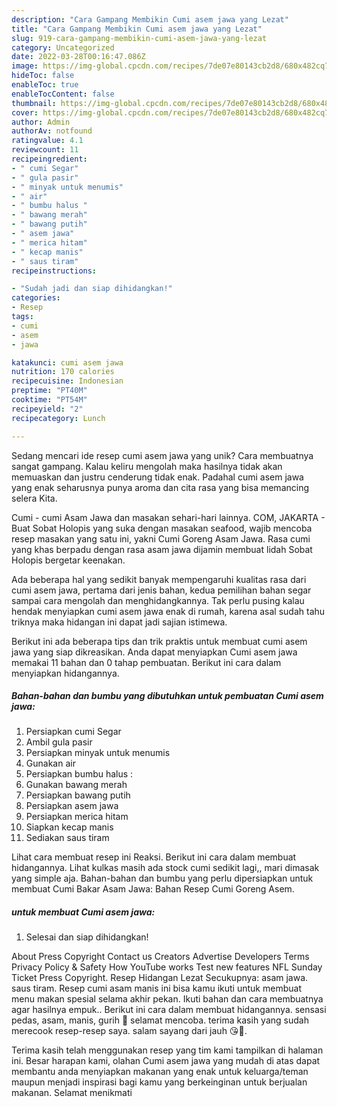 ```yaml
---
description: "Cara Gampang Membikin Cumi asem jawa yang Lezat"
title: "Cara Gampang Membikin Cumi asem jawa yang Lezat"
slug: 919-cara-gampang-membikin-cumi-asem-jawa-yang-lezat
category: Uncategorized
date: 2022-03-28T00:16:47.086Z
image: https://img-global.cpcdn.com/recipes/7de07e80143cb2d8/680x482cq70/cumi-asem-jawa-foto-resep-utama.jpg
hideToc: false
enableToc: true
enableTocContent: false
thumbnail: https://img-global.cpcdn.com/recipes/7de07e80143cb2d8/680x482cq70/cumi-asem-jawa-foto-resep-utama.jpg
cover: https://img-global.cpcdn.com/recipes/7de07e80143cb2d8/680x482cq70/cumi-asem-jawa-foto-resep-utama.jpg
author: Admin
authorAv: notfound
ratingvalue: 4.1
reviewcount: 11
recipeingredient:
- " cumi Segar"
- " gula pasir"
- " minyak untuk menumis"
- " air"
- " bumbu halus "
- " bawang merah"
- " bawang putih"
- " asem jawa"
- " merica hitam"
- " kecap manis"
- " saus tiram"
recipeinstructions:

- "Sudah jadi dan siap dihidangkan!"
categories:
- Resep
tags:
- cumi
- asem
- jawa

katakunci: cumi asem jawa 
nutrition: 170 calories
recipecuisine: Indonesian
preptime: "PT40M"
cooktime: "PT54M"
recipeyield: "2"
recipecategory: Lunch

---
```





Sedang mencari ide resep cumi asem jawa yang unik? Cara membuatnya sangat gampang. Kalau keliru mengolah maka hasilnya tidak akan memuaskan dan justru cenderung tidak enak. Padahal cumi asem jawa yang enak seharusnya punya aroma dan cita rasa yang bisa memancing selera Kita.





Cumi - cumi Asam Jawa dan masakan sehari-hari lainnya. COM, JAKARTA - Buat Sobat Holopis yang suka dengan masakan seafood, wajib mencoba resep masakan yang satu ini, yakni Cumi Goreng Asam Jawa. Rasa cumi yang khas berpadu dengan rasa asam jawa dijamin membuat lidah Sobat Holopis bergetar keenakan.

Ada beberapa hal yang sedikit banyak mempengaruhi kualitas rasa dari cumi asem jawa, pertama dari jenis bahan, kedua pemilihan bahan segar sampai cara mengolah dan menghidangkannya. Tak perlu pusing kalau hendak menyiapkan cumi asem jawa enak di rumah, karena asal sudah tahu triknya maka hidangan ini dapat jadi sajian istimewa.






Berikut ini ada beberapa tips dan trik praktis untuk membuat cumi asem jawa yang siap dikreasikan. Anda dapat menyiapkan Cumi asem jawa memakai 11 bahan dan 0 tahap pembuatan. Berikut ini cara dalam menyiapkan hidangannya.

<!--inarticleads1-->

##### Bahan-bahan dan bumbu yang dibutuhkan untuk pembuatan Cumi asem jawa:

1. Persiapkan  cumi Segar
1. Ambil  gula pasir
1. Persiapkan  minyak untuk menumis
1. Gunakan  air
1. Persiapkan  bumbu halus :
1. Gunakan  bawang merah
1. Persiapkan  bawang putih
1. Persiapkan  asem jawa
1. Persiapkan  merica hitam
1. Siapkan  kecap manis
1. Sediakan  saus tiram


Lihat cara membuat resep ini Reaksi. Berikut ini cara dalam membuat hidangannya. Lihat kulkas masih ada stock cumi sedikit lagi,, mari dimasak yang simple aja. Bahan-bahan dan bumbu yang perlu dipersiapkan untuk membuat Cumi Bakar Asam Jawa: Bahan Resep Cumi Goreng Asem. 

<!--inarticleads2-->

#####  untuk membuat Cumi asem jawa:


1. Selesai dan siap dihidangkan!

About Press Copyright Contact us Creators Advertise Developers Terms Privacy Policy &amp; Safety How YouTube works Test new features NFL Sunday Ticket Press Copyright. Resep Hidangan Lezat Secukupnya: asam jawa. saus tiram. Resep cumi asam manis ini bisa kamu ikuti untuk membuat menu makan spesial selama akhir pekan. Ikuti bahan dan cara membuatnya agar hasilnya empuk.. Berikut ini cara dalam membuat hidangannya. sensasi pedas, asam, manis, gurih 🤤 selamat mencoba. terima kasih yang sudah merecook resep-resep saya. salam sayang dari jauh 😘🥰. 

Terima kasih telah menggunakan resep yang tim kami tampilkan di halaman ini. Besar harapan kami, olahan Cumi asem jawa yang mudah di atas dapat membantu anda menyiapkan makanan yang enak untuk keluarga/teman maupun menjadi inspirasi bagi kamu yang berkeinginan untuk berjualan makanan. Selamat menikmati
